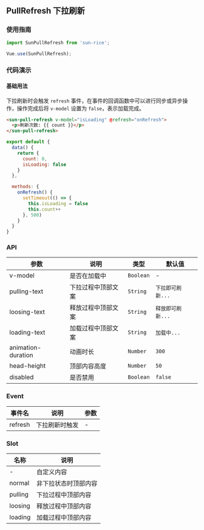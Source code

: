 ## PullRefresh 下拉刷新

### 使用指南
``` javascript
import SunPullRefresh from 'sun-rice';

Vue.use(SunPullRefresh);
```

### 代码演示

#### 基础用法
下拉刷新时会触发 `refresh` 事件，在事件的回调函数中可以进行同步或异步操作，操作完成后将 `v-model` 设置为 `false`，表示加载完成。

```html
<sun-pull-refresh v-model="isLoading" @refresh="onRefresh">
  <p>刷新次数: {{ count }}</p>
</sun-pull-refresh>
```

```javascript
export default {
  data() {
    return {
      count: 0,
      isLoading: false
    }
  },

  methods: {
    onRefresh() {
      setTimeout(() => {
        this.isLoading = false
        this.count++
      }, 500)
    }
  }
}
```

### API

| 参数 | 说明 | 类型 | 默认值 |
|-----------|-----------|-----------|-------------|
| v-model | 是否在加载中 | `Boolean` | - |
| pulling-text | 下拉过程中顶部文案 | `String` | `下拉即可刷新...` |
| loosing-text | 释放过程中顶部文案 | `String` | `释放即可刷新...` |
| loading-text | 加载过程中顶部文案 | `String` | `加载中...` |
| animation-duration | 动画时长 | `Number` | `300` |
| head-height | 顶部内容高度 | `Number` | `50` |
| disabled | 是否禁用 | `Boolean` | `false` |

### Event

| 事件名 | 说明 | 参数 |
|-----------|-----------|-----------|
| refresh | 下拉刷新时触发 | - |

### Slot

| 名称 | 说明 |
|-----------|-----------|
| - | 自定义内容 |
| normal | 非下拉状态时顶部内容 |
| pulling | 下拉过程中顶部内容 |
| loosing | 释放过程中顶部内容 |
| loading | 加载过程中顶部内容 |

